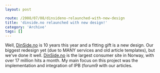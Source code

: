 ```yaml
---
layout: post

route: /2008/07/08/dinsideno-relaunched-with-new-design
title: 'dinside.no relaunched with new design!'
category: 'Archive'
tags: []
---
```


Well,
<a class="ph" target="_blank" rel="noopener noreferrer" href="http://www.dinside.no">DinSide.no</a>
is 10 years this year and a fitting gift is a new design. Our biggest redesign
yet (due to MANY services and old article templates), but we've done it well.
<a class="ph" target="_blank" rel="noopener noreferrer" href="http://www.dinside.no">DinSide.no</a>
is the largest consumer site in Norway, with over 17 million hits a month. My
main focus on this project was the implementation and integration of IPB (forum9
with our articles.
